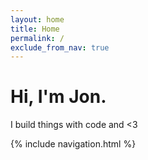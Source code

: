 ```yaml
---
layout: home
title: Home
permalink: /
exclude_from_nav: true
---
```

<div class="center">
    <div class="panel">
        <div class="intro">
            <div class="intro-hd">
                <h1 class="hdg hdg_1">Hi, I'm Jon.</h1>
            </div>
            <div class="intro-bd">
                <p>I build things with code and <3</p>
            </div>
            <div class="intro-ft">
                {% include navigation.html %}
            </div>
        </div>
    </div>
</div>